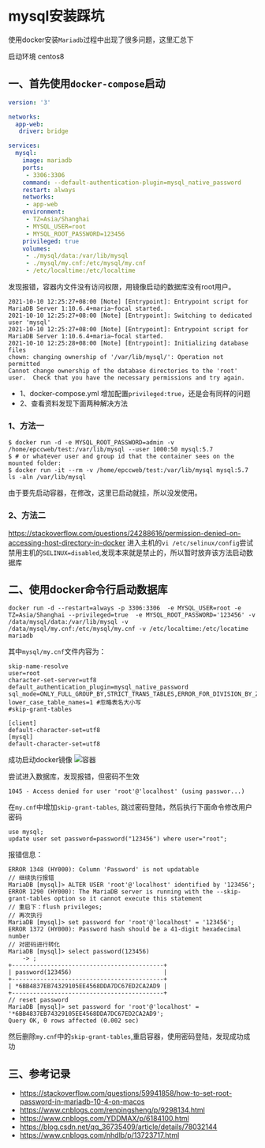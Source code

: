 # mysql安装踩坑

使用docker安装`Mariadb`过程中出现了很多问题，这里汇总下

启动环境 centos8

## 一、首先使用`docker-compose`启动

```yaml
version: '3'

networks:
  app-web:
   driver: bridge

services:
  mysql:
    image: mariadb
    ports:
     - 3306:3306
    command: --default-authentication-plugin=mysql_native_password
    restart: always
    networks:
     - app-web
    environment:
     - TZ=Asia/Shanghai
     - MYSQL_USER=root
     - MYSQL_ROOT_PASSWORD=123456
    privileged: true
    volumes:
     - ./mysql/data:/var/lib/mysql
     - ./mysql/my.cnf:/etc/mysql/my.cnf
     - /etc/localtime:/etc/localtime
```

发现报错，容器内文件没有访问权限，用镜像启动的数据库没有root用户。

```shell
2021-10-10 12:25:27+08:00 [Note] [Entrypoint]: Entrypoint script for MariaDB Server 1:10.6.4+maria~focal started.
2021-10-10 12:25:27+08:00 [Note] [Entrypoint]: Switching to dedicated user 'mysql'
2021-10-10 12:25:27+08:00 [Note] [Entrypoint]: Entrypoint script for MariaDB Server 1:10.6.4+maria~focal started.
2021-10-10 12:25:28+08:00 [Note] [Entrypoint]: Initializing database files
chown: changing ownership of '/var/lib/mysql/': Operation not permitted
Cannot change ownership of the database directories to the 'root'
user.  Check that you have the necessary permissions and try again.
```

- 1、docker-compose.yml 增加配置`privileged:true`，还是会有同样的问题
- 2、查看资料发现下面两种解决方法



### 1、方法一

```shell
$ docker run -d -e MYSQL_ROOT_PASSWORD=admin -v /home/epccweb/test:/var/lib/mysql --user 1000:50 mysql:5.7
$ # or whatever user and group id that the container sees on the mounted folder:
$ docker run -it --rm -v /home/epccweb/test:/var/lib/mysql mysql:5.7 ls -aln /var/lib/mysql
```

由于要先启动容器，在修改，这里已启动就挂，所以没发使用。

### 2、方法二

https://stackoverflow.com/questions/24288616/permission-denied-on-accessing-host-directory-in-docker
进入主机的`vi /etc/selinux/config`尝试禁用主机的`SELINUX=disabled`,发现本来就是禁止的，所以暂时放弃该方法启动数据库



## 二、使用docker命令行启动数据库

```shell
docker run -d --restart=always -p 3306:3306  -e MYSQL_USER=root -e TZ=Asia/Shanghai --privileged=true  -e MYSQL_ROOT_PASSWORD='123456' -v /data/mysql/data:/var/lib/mysql -v /data/mysql/my.cnf:/etc/mysql/my.cnf -v /etc/localtime:/etc/locatime mariadb
```

其中`mysql/my.cnf`文件内容为：

```shell
skip-name-resolve
user=root
character-set-server=utf8
default_authentication_plugin=mysql_native_password
sql_mode=ONLY_FULL_GROUP_BY,STRICT_TRANS_TABLES,ERROR_FOR_DIVISION_BY_ZERO,NO_AUTO_CREATE_USER,NO_ENGINE_SUBSTITUTION
lower_case_table_names=1 #忽略表名大小写
#skip-grant-tables

[client]
default-character-set=utf8
[mysql]
default-character-set=utf8
```

成功启动docker镜像
![容器](https://gitee.com/pengfeilv/picture-manage/raw/master/blog/docker.png)

尝试进入数据库，发现报错，但密码不生效

```
1045 - Access denied for user 'root'@'localhost' (using passwor...)
```

在`my.cnf`中增加`skip-grant-tables`, 跳过密码登陆，然后执行下面命令修改用户密码

```
use mysql;
update user set password=password("123456") where user="root";
```

报错信息：

```shell
ERROR 1348 (HY000): Column 'Password' is not updatable
// 继续执行报错
MariaDB [mysql]> ALTER USER 'root'@'localhost' identified by '123456';
ERROR 1290 (HY000): The MariaDB server is running with the --skip-grant-tables option so it cannot execute this statement
// 重启下：flush privileges;
// 再次执行
MariaDB [mysql]> set password for 'root'@'localhost' = '123456';
ERROR 1372 (HY000): Password hash should be a 41-digit hexadecimal number
// 对密码进行转化
MariaDB [mysql]> select password(123456)
    -> ;
+-------------------------------------------+
| password(123456)                          |
+-------------------------------------------+
| *6BB4837EB74329105EE4568DDA7DC67ED2CA2AD9 |
+-------------------------------------------+
// reset password
MariaDB [mysql]> set password for 'root'@'localhost' = '*6BB4837EB74329105EE4568DDA7DC67ED2CA2AD9';
Query OK, 0 rows affected (0.002 sec)
```

然后删除`my.cnf`中的`skip-grant-tables`,重启容器，使用密码登陆，发现成功成功

## 三、参考记录

- https://stackoverflow.com/questions/59941858/how-to-set-root-password-in-mariadb-10-4-on-macos
- https://www.cnblogs.com/renpingsheng/p/9298134.html
- https://www.cnblogs.com/YDDMAX/p/6184100.html
- https://blog.csdn.net/qq_36735409/article/details/78032144
- https://www.cnblogs.com/nhdlb/p/13723717.html